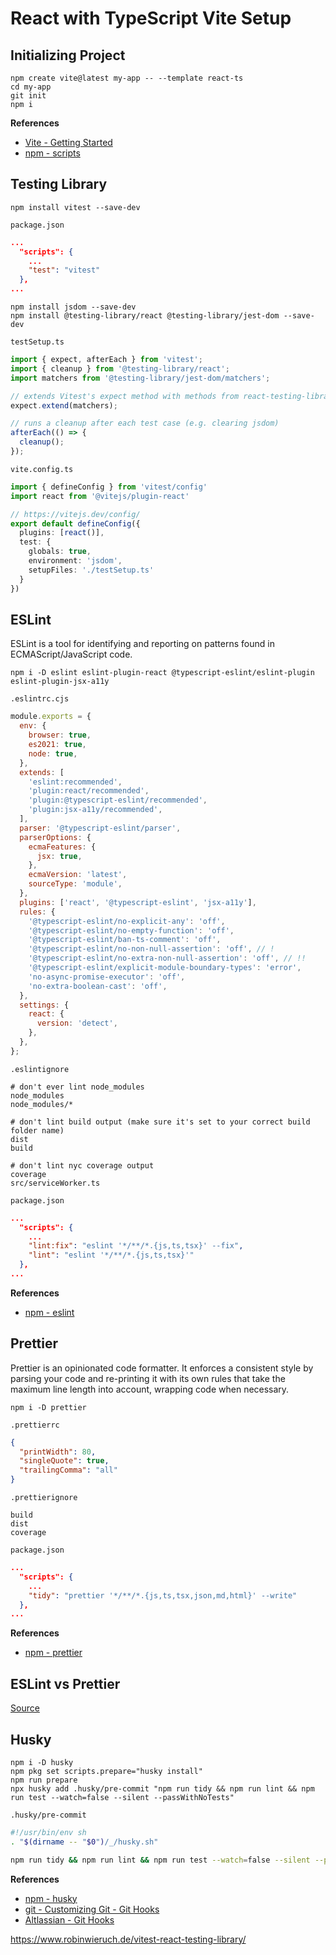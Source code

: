 # React with TypeScript Vite Setup

## Initializing Project

```
npm create vite@latest my-app -- --template react-ts
cd my-app
git init
npm i
```

**References**

- [Vite - Getting Started](https://vitejs.dev/guide/)
- [npm - scripts](https://docs.npmjs.com/cli/v9/using-npm/scripts)

## Testing Library

```
npm install vitest --save-dev
```

`package.json`

```json
...
  "scripts": {
    ...
    "test": "vitest"
  },
...
```

```
npm install jsdom --save-dev
npm install @testing-library/react @testing-library/jest-dom --save-dev
```

`testSetup.ts`

```ts
import { expect, afterEach } from 'vitest';
import { cleanup } from '@testing-library/react';
import matchers from '@testing-library/jest-dom/matchers';

// extends Vitest's expect method with methods from react-testing-library
expect.extend(matchers);

// runs a cleanup after each test case (e.g. clearing jsdom)
afterEach(() => {
  cleanup();
});
```

`vite.config.ts`

```ts
import { defineConfig } from 'vitest/config'
import react from '@vitejs/plugin-react'

// https://vitejs.dev/config/
export default defineConfig({
  plugins: [react()],
  test: {
    globals: true,
    environment: 'jsdom',
    setupFiles: './testSetup.ts'
  }
})
```

## ESLint

ESLint is a tool for identifying and reporting on patterns found in ECMAScript/JavaScript code.

```
npm i -D eslint eslint-plugin-react @typescript-eslint/eslint-plugin eslint-plugin-jsx-a11y
```

`.eslintrc.cjs`

```cjs
module.exports = {
  env: {
    browser: true,
    es2021: true,
    node: true,
  },
  extends: [
    'eslint:recommended',
    'plugin:react/recommended',
    'plugin:@typescript-eslint/recommended',
    'plugin:jsx-a11y/recommended',
  ],
  parser: '@typescript-eslint/parser',
  parserOptions: {
    ecmaFeatures: {
      jsx: true,
    },
    ecmaVersion: 'latest',
    sourceType: 'module',
  },
  plugins: ['react', '@typescript-eslint', 'jsx-a11y'],
  rules: {
    '@typescript-eslint/no-explicit-any': 'off',
    '@typescript-eslint/no-empty-function': 'off',
    '@typescript-eslint/ban-ts-comment': 'off',
    '@typescript-eslint/no-non-null-assertion': 'off', // !
    '@typescript-eslint/no-extra-non-null-assertion': 'off', // !!
    '@typescript-eslint/explicit-module-boundary-types': 'error',
    'no-async-promise-executor': 'off',
    'no-extra-boolean-cast': 'off',
  },
  settings: {
    react: {
      version: 'detect',
    },
  },
};
```

`.eslintignore`

```
# don't ever lint node_modules
node_modules
node_modules/*

# don't lint build output (make sure it's set to your correct build folder name)
dist
build

# don't lint nyc coverage output
coverage
src/serviceWorker.ts
```

`package.json`

```json
...
  "scripts": {
    ...
    "lint:fix": "eslint '*/**/*.{js,ts,tsx}' --fix",
    "lint": "eslint '*/**/*.{js,ts,tsx}'"
  },
...
```

**References**

- [npm - eslint](https://www.npmjs.com/package/eslint)

## Prettier

Prettier is an opinionated code formatter. It enforces a consistent style by parsing your code and re-printing it with its own rules that take the maximum line length into account, wrapping code when necessary.

```
npm i -D prettier
```

`.prettierrc`

```json
{
  "printWidth": 80,
  "singleQuote": true,
  "trailingComma": "all"
}
```

`.prettierignore`

```
build
dist
coverage
```

`package.json`

```json
...
  "scripts": {
    ...
    "tidy": "prettier '*/**/*.{js,ts,tsx,json,md,html}' --write"
  },
...
```

**References**

- [npm - prettier](https://www.npmjs.com/package/prettier)

## ESLint vs Prettier

[Source](https://blog.logrocket.com/using-prettier-eslint-automate-formatting-fixing-javascript/#managing-eslint-rules-avoid-conflict-prettier)

## Husky

```
npm i -D husky
npm pkg set scripts.prepare="husky install"
npm run prepare
npx husky add .husky/pre-commit "npm run tidy && npm run lint && npm run test --watch=false --silent --passWithNoTests"
```

`.husky/pre-commit`

```sh
#!/usr/bin/env sh
. "$(dirname -- "$0")/_/husky.sh"

npm run tidy && npm run lint && npm run test --watch=false --silent --passWithNoTests
```

**References**

- [npm - husky](https://www.npmjs.com/package/husky)
- [git - Customizing Git - Git Hooks](https://git-scm.com/book/en/v2/Customizing-Git-Git-Hooks)
- [Altlassian - Git Hooks](https://www.atlassian.com/git/tutorials/git-hooks)


https://www.robinwieruch.de/vitest-react-testing-library/